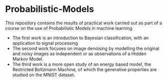 # Probabilistic-Models

This repository contains the results of practical work carried out as part of a course on the use of Probabilistic Models in machine learning.
* The first work is an introduction to Bayesian classification, with an application to signal processing
* The second work focuses on image denoising by modelling the original and noisy images as independent or as observations of a Hidden Markov Model.
* The third work is a more open study of an energy based model, the Restricted Boltzmann Machine, of which the generative properties are studied on the MNIST dataset.
